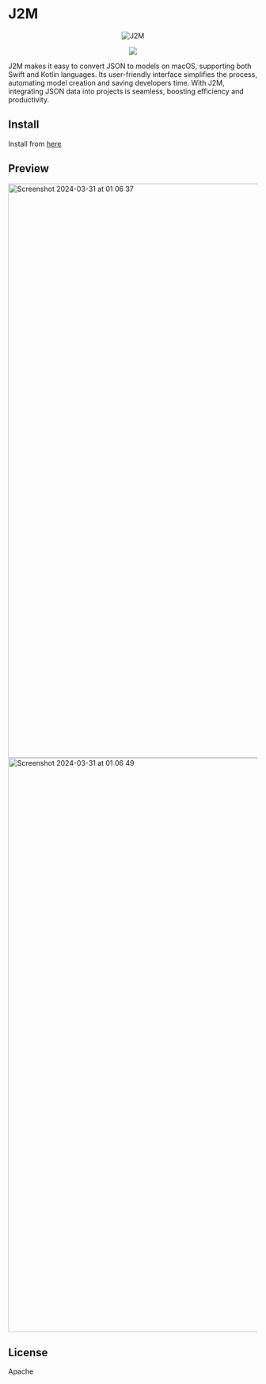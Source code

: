 # J2M
<p align="center">

<p align="center">
  <img src="https://github.com/RavanSA/j2m/assets/58227337/06513afb-cb55-4d9a-9f04-7d480042eb1e" alt="J2M" />
</p>


</p>

<p align="center">

<a href="https://github.com/RavanSA/j2m/releases" alt="Version">
        <img src="https://img.shields.io/github/release/RavanSA/j2m.svg" />
        </a>
</p>

J2M makes it easy to convert JSON to models on macOS, supporting both Swift and Kotlin languages. Its user-friendly interface simplifies the process, automating model creation and saving developers time. With J2M, integrating JSON data into projects is seamless, boosting efficiency and productivity.

## Install
Install from [here](https://github.com/RavanSA/j2m/releases/tag/v1.0.1.63)


## Preview
<img width="1159" alt="Screenshot 2024-03-31 at 01 06 37" src="https://github.com/RavanSA/j2m/assets/58227337/492ae178-2747-4fa7-93de-0ba52274ba48">

<img width="1159" alt="Screenshot 2024-03-31 at 01 06 49" src="https://github.com/RavanSA/j2m/assets/58227337/e2adb6ca-88bf-4899-9910-a6e435b16495">


License
----
Apache
